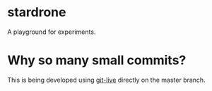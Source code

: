 # stardrone
A playground for experiments.

# Why so many small commits?
This is being developed using [git-live](http://github.com/nicolasfont/git-live) directly on the master branch.

